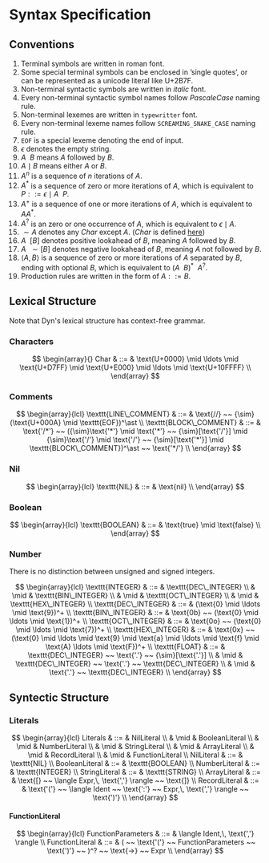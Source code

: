 # Syntax Specification

## Conventions

1. Terminal symbols are written in $\text{roman}$ font.
2. Some special terminal symbols can be enclosed in $\text{'single quotes'}$, or can be represented as a unicode literal like $\text{U+2B7F}$.
3. Non-terminal syntactic symbols are written in $italic$ font.
4. Every non-terminal syntactic symbol names follow $PascaleCase$ naming rule.
5. Non-terminal lexemes are written in $\texttt{typewritter}$ font.
6. Every non-terminal lexeme names follow $\texttt{SCREAMING\_SNAKE\_CASE}$ naming rule.
7. $\texttt{EOF}$ is a special lexeme denoting the end of input.
8. $\epsilon$ denotes the empty string.
9. $A ~~ B$ means $A$ followed by $B$.
10. $A \mid B$ means either $A$ or $B$.
11. $A^n$ is a sequence of $n$ iterations of $A$.
12. $A^\ast$ is a sequence of zero or more iterations of $A$, which is equivalent to $P ::= \epsilon \mid A ~~ P$.
13. $A^+$ is a sequence of one or more iterations of $A$, which is equivalent to $AA^\ast$.
14. $A^?$ is an zero or one occurrence of $A$, which is equivalent to $\epsilon \mid A$.
15. ${\sim}A$ denotes any $Char$ except $A$. ($Char$ is defined [here](#characters))
16. $A ~~ [B]$ denotes positive lookahead of $B$, meaning $A$ followed by $B$.
17. $A ~~ {\sim}[B]$ denotes negative lookahead of $B$, meaning $A$ not followed by $B$.
18. $\langle A,\, B \rangle$ is a sequence of zero or more iterations of $A$ separated by $B$, ending with optional $B$, which is equivalent to $(A ~~ B)^\ast ~~ A^?$.
19. Production rules are written in the form of $A ::= B$.

## Lexical Structure

Note that Dyn's lexical structure has context-free grammar.

### Characters

$$
\begin{array}{}
Char & ::= & \text{U+0000} \mid \ldots \mid \text{U+D7FF} \mid \text{U+E000} \mid \ldots \mid \text{U+10FFFF} \\
\end{array}
$$

### Comments

$$
\begin{array}{lcl}
\texttt{LINE\_COMMENT} & ::= & \text{//} ~~ {\sim}(\text{U+000A} \mid \texttt{EOF})^\ast \\
\texttt{BLOCK\_COMMENT} & ::= & \text{'/*'} ~~ ({\sim}\text{'*'} \mid \text{'*'} ~~ {\sim}[\text{'/'}] \mid {\sim}\text{'/'} \mid \text{'/'} ~~ {\sim}[\text{'*'}] \mid \texttt{BLOCK\_COMMENT})^\ast ~~ \text{'*/'} \\
\end{array}
$$

### Nil

$$
\begin{array}{lcl}
\texttt{NIL} & ::= & \text{nil} \\
\end{array}
$$

### Boolean

$$
\begin{array}{lcl}
\texttt{BOOLEAN} & ::= & \text{true} \mid \text{false} \\
\end{array}
$$

### Number

There is no distinction between unsigned and signed integers.

$$
\begin{array}{lcl}
\texttt{INTEGER} & ::= & \texttt{DEC\_INTEGER} \\
& \mid & \texttt{BIN\_INTEGER} \\
& \mid & \texttt{OCT\_INTEGER} \\
& \mid & \texttt{HEX\_INTEGER} \\
\texttt{DEC\_INTEGER} & ::= & (\text{0} \mid \ldots \mid \text{9})^+ \\
\texttt{BIN\_INTEGER} & ::= & \text{0b} ~~ (\text{0} \mid \ldots \mid \text{1})^+ \\
\texttt{OCT\_INTEGER} & ::= & \text{0o} ~~ (\text{0} \mid \ldots \mid \text{7})^+ \\
\texttt{HEX\_INTEGER} & ::= & \text{0x} ~~ (\text{0} \mid \ldots \mid \text{9} \mid \text{a} \mid \ldots \mid \text{f} \mid \text{A} \ldots \mid \text{F})^+ \\
\texttt{FLOAT} & ::= & \texttt{DEC\_INTEGER} ~~ \text{'.'} ~~ {\sim}[\text{'.'}] \\
& \mid & \texttt{DEC\_INTEGER} ~~ \text{'.'} ~~ \texttt{DEC\_INTEGER} \\
& \mid & \text{'.'} ~~ \texttt{DEC\_INTEGER} \\
\end{array}
$$

## Syntectic Structure

### Literals

$$
\begin{array}{lcl}
Literals & ::= & NilLiteral \\
& \mid & BooleanLiteral \\
& \mid & NumberLiteral \\
& \mid & StringLiteral \\
& \mid & ArrayLiteral \\
& \mid & RecordLiteral \\
& \mid & FunctionLiteral \\
NilLiteral & ::= & \texttt{NIL} \\
BooleanLiteral & ::= & \texttt{BOOLEAN} \\
NumberLiteral & ::= & \texttt{INTEGER} \\
StringLiteral & ::= & \texttt{STRING} \\
ArrayLiteral & ::= & \text{[} ~~ \langle Expr,\, \text{','} \rangle ~~ \text{]} \\
RecordLiteral & ::= & \text{'('} ~~ \langle Ident ~~ \text{':'} ~~ Expr,\, \text{','} \rangle ~~ \text{')'} \\
\end{array}
$$

#### FunctionLiteral

$$
\begin{array}{lcl}
FunctionParameters & ::= & \langle Ident,\, \text{','} \rangle \\
FunctionLiteral & ::= & ( ~~ \text{'('} ~~ FunctionParameters ~~ \text{')'} ~~ )^? ~~ \text{->} ~~ Expr \\
\end{array}
$$
